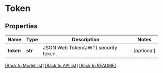 # Token

## Properties
Name | Type | Description | Notes
------------ | ------------- | ------------- | -------------
**token** | **str** | JSON Web Token(JWT) security token. | [optional] 

[[Back to Model list]](../README.md#documentation-for-models) [[Back to API list]](../README.md#documentation-for-api-endpoints) [[Back to README]](../README.md)


